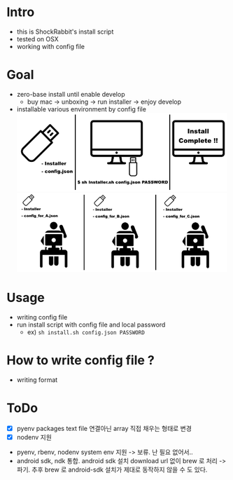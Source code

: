 # Intro
- this is ShockRabbit's install script
- tested on OSX
- working with config file

# Goal
- zero-base install until enable develop
    - buy mac -> unboxing -> run installer -> enjoy develop
- installable various environment by config file
![goal_01](./readme_img/goal_01.png)
![goal_02](./readme_img/goal_02.png)

# Usage
- writing config file
- run install script with config file and local password
    - ex) ``sh install.sh config.json PASSWORD``

# How to write config file ?
- writing format


# ToDo
- [X] pyenv packages text file 연결아닌 array 직접 채우는 형태로 변경
- [X] nodenv 지원
- pyenv, rbenv, nodenv system env 지원 -> 보류. 난 필요 없어서..
- android sdk, ndk 통합. android sdk 설치 download url 없이 brew 로 처리 -> 파기. 추후 brew 로 android-sdk 설치가 제대로 동작하지 않을 수 도 있다.
